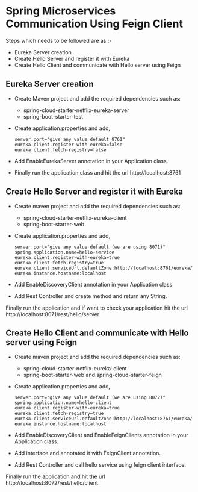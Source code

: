 # Spring Microservices Communication Using Feign Client
Steps which needs to be followed are as :-

- Eureka Server creation
- Create Hello Server and register it with Eureka
- Create Hello Client and communicate with Hello server using Feign

## Eureka Server creation
- Create Maven project and add the required dependencies such as:
  - spring-cloud-starter-netflix-eureka-server
  - spring-boot-starter-test

 - Create application.properties and add,

   ```
   server.port="give any value default 8761"
   eureka.client.register-with-eureka=false
   eureka.client.fetch-registry=false
   ```
   
 - Add EnableEurekaServer annotation in your Application class.
 - Finally run the application class and hit the url http://localhost:8761

## Create Hello Server and register it with Eureka
-  Create maven project and add the required dependencies such as:
   - spring-cloud-starter-netflix-eureka-client
   - spring-boot-starter-web
     
-  Create application.properties and add,
  
      ```
      server.port="give any value default (we are using 8071)"
      spring.application.name=hello-service 
      eureka.client.register-with-eureka=true 
      eureka.client.fetch-registry=true 
      eureka.client.serviceUrl.defaultZone:http://localhost:8761/eureka/ 
      eureka.instance.hostname:localhost
      ```

-  Add EnableDiscoveryClient annotation in your Application class.
-  Add Rest Controller and create method and return any String.
  

Finally run the application and if want to check your application hit the url http://localhost:8071/rest/hello/server

## Create Hello Client and communicate with Hello server using Feign
-  Create maven project and add the required dependencies such as:
   -  spring-cloud-starter-netflix-eureka-client
   -  spring-boot-starter-web and spring-cloud-starter-feign
     
-  Create application.properties and add, 

      ```
      server.port="give any value default (we are using 8072)"
      spring.application.name=hello-client 
      eureka.client.register-with-eureka=true 
      eureka.client.fetch-registry=true 
      eureka.client.serviceUrl.defaultZone:http://localhost:8761/eureka/ 
      eureka.instance.hostname:localhost
      ```
      
-  Add EnableDiscoveryClient and EnableFeignClients annotation in your Application class.
-  Add interface and annotated it with FeignClient annotation.
-  Add Rest Controller and call hello service using feign client interface.

Finally run the application and hit the url http://localhost:8072/rest/hello/client


